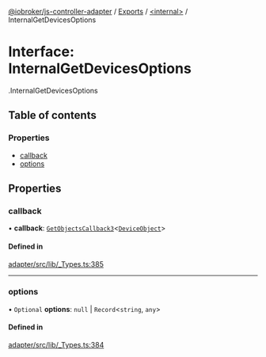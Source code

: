 [@iobroker/js-controller-adapter](../README.md) / [Exports](../modules.md) / [<internal\>](../modules/internal_.md) / InternalGetDevicesOptions

# Interface: InternalGetDevicesOptions

[<internal>](../modules/internal_.md).InternalGetDevicesOptions

## Table of contents

### Properties

- [callback](internal_.InternalGetDevicesOptions.md#callback)
- [options](internal_.InternalGetDevicesOptions.md#options)

## Properties

### callback

• **callback**: [`GetObjectsCallback3`](../modules/internal_.md#getobjectscallback3)<[`DeviceObject`](internal_.DeviceObject.md)\>

#### Defined in

[adapter/src/lib/_Types.ts:385](https://github.com/ioBroker/ioBroker.js-controller/blob/931c925a/packages/adapter/src/lib/_Types.ts#L385)

___

### options

• `Optional` **options**: ``null`` \| `Record`<`string`, `any`\>

#### Defined in

[adapter/src/lib/_Types.ts:384](https://github.com/ioBroker/ioBroker.js-controller/blob/931c925a/packages/adapter/src/lib/_Types.ts#L384)
